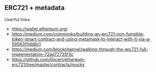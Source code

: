 ## ERC721 + metadata

Userful links:

* https://wallet.ethereum.org/
* https://medium.com/coinmonks/building-an-erc721-non-fungible-token-smart-contract-and-using-metamask-to-interact-with-it-via-a-59583f0dd6c1
* https://medium.com/blockchannel/walking-through-the-erc721-full-implementation-72ad72735f3c
* https://github.com/0xcert/ethereum-erc721/tree/master/contracts/mocks

